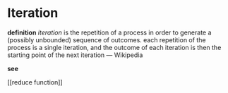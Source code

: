 # Iteration

**definition** _iteration_ is the repetition of a process in order to generate a (possibly unbounded) sequence of outcomes. each repetition of the process is a single iteration, and the outcome of each iteration is then the starting point of the next iteration &mdash; Wikipedia

**see**

[[reduce function]]
